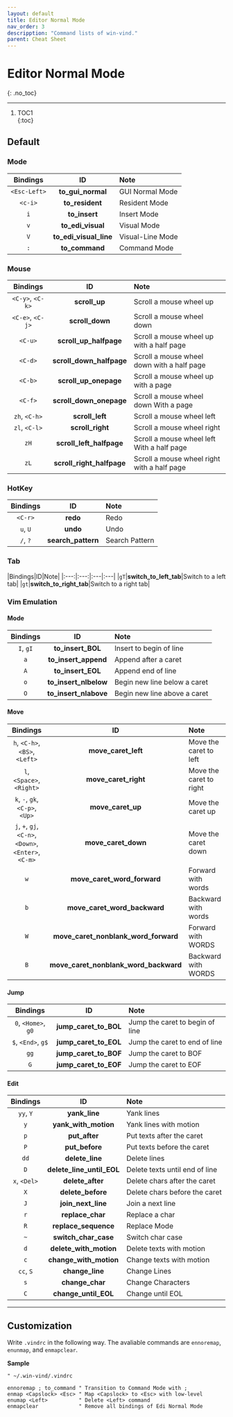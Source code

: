 ```yaml
---
layout: default
title: Editor Normal Mode
nav_order: 3
descripption: "Command lists of win-vind."
parent: Cheat Sheet
---
```


# Editor Normal Mode
{: .no_toc}  

<hr>

1. TOC1  
{:toc}

## Default

### Mode

|Bindings|ID|Note|
|:---:|:---:|:---|
|`<Esc-Left>`|**to_gui_normal**|GUI Normal Mode|
|`<c-i>`|**to_resident**|Resident Mode|
|`i`|**to_insert**|Insert Mode|
|`v`|**to_edi_visual**|Visual Mode|
|`V`|**to_edi_visual_line**|Visual-Line Mode|
|`:`|**to_command**|Command Mode|

### Mouse

|Bindings|ID|Note|
|:---:|:---:|:---|
|`<C-y>`, `<C-k>`|**scroll_up**|Scroll a mouse wheel up|
|`<C-e>`, `<C-j>`|**scroll_down**|Scroll a mouse wheel down|
|`<C-u>`|**scroll_up_halfpage**|Scroll a mouse wheel up with a half page|
|`<C-d>`|**scroll_down_halfpage**|Scroll a mouse wheel down with a half page|
|`<C-b>`|**scroll_up_onepage**|Scroll a mouse wheel up with a page|
|`<C-f>`|**scroll_down_onepage**|Scroll a mouse wheel down With a page|
|`zh`, `<C-h>`|**scroll_left**|Scroll a mouse wheel left|
|`zl`, `<C-l>`|**scroll_right**|Scroll a mouse wheel right|
|`zH`|**scroll_left_halfpage**|Scroll a mouse wheel left With a half page|
|`zL`|**scroll_right_halfpage**|Scroll a mouse wheel right with a half page|

### HotKey

|Bindings|ID|Note|
|:---:|:---:|:---|
|`<C-r>`|**redo**|Redo|
|`u`, `U`|**undo**|Undo|
|`/`, `?`|**search_pattern**|Search Pattern|

### Tab

|Bindings|ID|Note|
|:---:|:---:|:---|:---|
|`gT`|**switch_to_left_tab**|Switch to a left tab|
|`gt`|**switch_to_right_tab**|Switch to a right tab|


### Vim Emulation

#### Mode

|Bindings|ID|Note|
|:---:|:---:|:---|
|`I`, `gI`|**to_insert_BOL**|Insert to begin of line|
|`a`|**to_insert_append**|Append after a caret|
|`A`|**to_insert_EOL**|Append end of line|
|`o`|**to_insert_nlbelow**|Begin new line below a caret|
|`O`|**to_insert_nlabove**|Begin new line above a caret|

#### Move

|Bindings|ID|Note|
|:---:|:---:|:---|
|`h`, `<C-h>`, `<BS>`, `<Left>`|**move_caret_left**|Move the caret to left|
|`l`, `<Space>`, `<Right>`|**move_caret_right**|Move the caret to right|
|`k`, `-`, `gk`, `<C-p>`, `<Up>`|**move_caret_up**|Move the caret up|
|`j`, `+`, `gj`, `<C-n>`, `<Down>`, `<Enter>`, `<C-m>`|**move_caret_down**|Move the caret down|
|`w`|**move_caret_word_forward**|Forward with words|
|`b`|**move_caret_word_backward**|Backward with words|
|`W`|**move_caret_nonblank_word_forward**|Forward with WORDS|
|`B`|**move_caret_nonblank_word_backward**|Backward with WORDS|

#### Jump

|Bindings|ID|Note|
|:---:|:---:|:---|
|`0`, `<Home>`, `g0`|**jump_caret_to_BOL**|Jump the caret to begin of line|
|`$`, `<End>`, `g$`|**jump_caret_to_EOL**|Jump the caret to end of line|
|`gg`|**jump_caret_to_BOF**|Jump the caret to BOF|
|`G`|**jump_caret_to_EOF**|Jump the caret to EOF|

#### Edit

|Bindings|ID|Note|
|:---:|:---:|:---|
|`yy`, `Y`|**yank_line**|Yank lines|
|`y`|**yank_with_motion**|Yank lines with motion|
|`p`|**put_after**|Put texts after the caret|
|`P`|**put_before**|Put texts before the caret|
|`dd`|**delete_line**|Delete lines|
|`D`|**delete_line_until_EOL**|Delete texts until end of line|
|`x`, `<Del>`|**delete_after**|Delete chars after the caret|
|`X`|**delete_before**|Delete chars before the caret|
|`J`|**join_next_line**|Join a next line|
|`r`|**replace_char**|Replace a char|
|`R`|**replace_sequence**|Replace Mode|
|`~`|**switch_char_case**|Switch char case|
|`d`|**delete_with_motion**|Delete texts with motion|
|`c`|**change_with_motion**|Change texts with motion|
|`cc`, `S`|**change_line**|Change Lines|
|`s`|**change_char**|Change Characters|
|`C`|**change_until_EOL**|Change until EOL|

<hr>

## Customization

Write `.vindrc` in the following way. The avaliable commands are `ennoremap`, `enunmap`, and `enmapclear`.

**Sample**
```vim
" ~/.win-vind/.vindrc

ennoremap ; to_command " Transition to Command Mode with ;
enmap <Capslock> <Esc> " Map <Capslock> to <Esc> with low-level
enumap <Left>          " Delete <Left> command
enmapclear             " Remove all bindings of Edi Normal Mode
```

<br>
<br>
<br>
<br>
